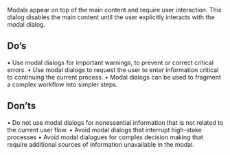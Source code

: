 Modals appear on top of the main content and require user interaction. This dialog disables the main content until the user explicitly interacts with the modal dialog.

## Do’s
•	Use modal dialogs for important warnings, to prevent or correct critical errors.
•	Use modal dialogs to request the user to enter information critical to continuing the current process.
•	Modal dialogs can be used to fragment a complex workflow into simpler steps.

## Don’ts
•	Do not use modal dialogs for nonessential information that is not related to the current user flow.
•	Avoid modal dialogs that interrupt high-stake processes
•	Avoid modal dialogues for complex decision making that require additional sources of information unavailable in the modal.
